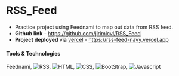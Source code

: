 # RSS_Feed
- Practice project using Feednami to map out data from RSS feed.
- **Github link** - https://github.com/jirimicvl/RSS_Feed
- **Project deployed** via <a href="https://rss-feed-navy.vercel.app">vercel</a> - https://rss-feed-navy.vercel.app

#### **Tools & Technologies**
Feednami, ![RSS](https://img.shields.io/badge/RSS-FFA500?style=flat-square&logo=rss&logoColor=white), ![HTML](https://img.shields.io/badge/-HTML5-E34F26?style=flat-square&logo=html5&logoColor=white), ![CSS](https://img.shields.io/badge/CSS-239120?&style=flat-square&logo=css3&logoColor=white"), ![BootStrap](https://img.shields.io/badge/Bootstrap-563D7C?style=flat-square&logo=bootstrap&logoColor=white), ![Javascript](https://img.shields.io/badge/JavaScript-F7DF1E?style=flat-square&logo=javascript&logoColor=black)
